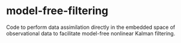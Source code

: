 # model-free-filtering
Code to perform data assimilation directly in the embedded space of observational data to facilitate model-free nonlinear Kalman filtering.
